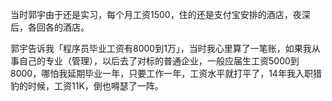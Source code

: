 

<!--
 * @version:
 * @Author:  StevenJokess https://github.com/StevenJokess
 * @Date: 2020-12-20 21:50:33
 * @LastEditors:  StevenJokess https://github.com/StevenJokess
 * @LastEditTime: 2020-12-20 21:51:18
 * @Description:
 * @TODO::
 * @Reference:https://www.zhihu.com/question/375888332
-->
当时郭宇由于还是实习，每个月工资1500，住的还是支付宝安排的酒店，夜深后，各回各的酒店。

郭宇告诉我「程序员毕业工资有8000到1万」，当时我心里算了一笔账，如果我从事自己的专业（管理），以后去了对标的普通企业，一般应届生工资5000到8000，哪怕我延期毕业一年，只要工作一年，工资水平就打平了，14年我入职猎豹的时候，工资11K，倒也嘚瑟了一阵。
